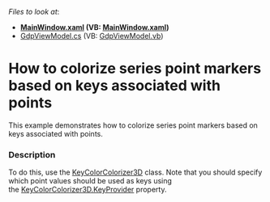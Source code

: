 <!-- default file list -->
*Files to look at*:

* **[MainWindow.xaml](./CS/KeyColorColorizer3DExample/MainWindow.xaml) (VB: [MainWindow.xaml](./VB/KeyColorColorizer3DExample/MainWindow.xaml))**
* [GdpViewModel.cs](./CS/KeyColorColorizer3DExample/ViewModel/GdpViewModel.cs) (VB: [GdpViewModel.vb](./VB/KeyColorColorizer3DExample/ViewModel/GdpViewModel.vb))
<!-- default file list end -->
# How to colorize series point markers based on keys associated with points


This example demonstrates how to colorize series point markers based on keys associated with points.


<h3>Description</h3>

<p>To do this, use the&nbsp;<a href="https://documentation.devexpress.com/#WPF/clsDevExpressXpfChartsKeyColorColorizer3Dtopic">KeyColorColorizer3D</a>&nbsp;class. Note that you should specify which point values should be used as keys using the&nbsp;<a href="https://documentation.devexpress.com/#WPF/DevExpressXpfChartsKeyColorColorizer3D_KeyProvidertopic">KeyColorColorizer3D.KeyProvider</a>&nbsp;property.</p>

<br/>


